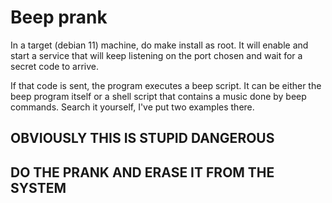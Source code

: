 # Beep prank

In a target (debian 11) machine, do make install as root. It will enable and start a service that will keep listening on the port chosen and wait for a secret code to arrive.

If that code is sent, the program executes a beep script. It can be either the beep program itself or a shell script that contains a music done by beep commands. Search it yourself, I've put two examples there.

## OBVIOUSLY THIS IS STUPID DANGEROUS
## DO THE PRANK AND ERASE IT FROM THE SYSTEM

